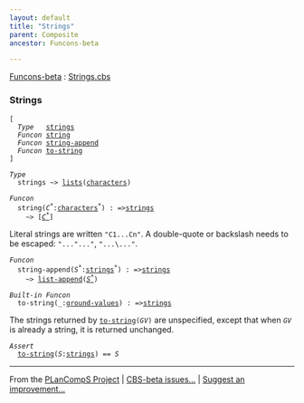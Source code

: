 ```yaml
---
layout: default
title: "Strings"
parent: Composite
ancestor: Funcons-beta

---
```


[Funcons-beta] : [Strings.cbs]

### Strings

<div class="highlighter-rouge"><pre class="highlight"><code>[
  <i class="keyword">Type</i>   <span class="name"><a href="#Name_strings">strings</a></span>
  <i class="keyword">Funcon</i> <span class="name"><a href="#Name_string">string</a></span>
  <i class="keyword">Funcon</i> <span class="name"><a href="#Name_string-append">string-append</a></span>
  <i class="keyword">Funcon</i> <span class="name"><a href="#Name_to-string">to-string</a></span>
]</code></pre></div>



<div class="highlighter-rouge"><pre class="highlight"><code><i class="keyword">Type</i>
  <span class="name"><span id="Name_strings">strings</span></span> ~> <span class="name"><a href="../Lists/index.html#Name_lists">lists</a></span>(<span class="name"><a href="../../Primitive/Characters/index.html#Name_characters">characters</a></span>)</code></pre></div>



<div class="highlighter-rouge"><pre class="highlight"><code><i class="keyword">Funcon</i>
  <span class="name"><span id="Name_string">string</span></span>(<span id="Variable48_C*"><i class="var">C<sup class="sup">*</sup></i></span>:<span class="name"><a href="../../Primitive/Characters/index.html#Name_characters">characters</a></span><sup class="sup">*</sup>) : =><span class="name"><a href="#Name_strings">strings</a></span>
    ~> [<a href="#Variable48_C*"><i class="var">C<sup class="sup">*</sup></i></a>]</code></pre></div>


  Literal strings are written <code>"C1...Cn"</code>.
  A double-quote or backslash needs to be escaped: <code>"...\"..."</code>, <code>"...\\..."</code>.



<div class="highlighter-rouge"><pre class="highlight"><code><i class="keyword">Funcon</i>
  <span class="name"><span id="Name_string-append">string-append</span></span>(<span id="Variable120_S*"><i class="var">S<sup class="sup">*</sup></i></span>:<span class="name"><a href="#Name_strings">strings</a></span><sup class="sup">*</sup>) : =><span class="name"><a href="#Name_strings">strings</a></span>
    ~> <span class="name"><a href="../Lists/index.html#Name_list-append">list-append</a></span>(<a href="#Variable120_S*"><i class="var">S<sup class="sup">*</sup></i></a>)</code></pre></div>



<div class="highlighter-rouge"><pre class="highlight"><code><i class="keyword">Built-in</i> <i class="keyword">Funcon</i>
  <span class="name"><span id="Name_to-string">to-string</span></span>(_:<span class="name"><a href="../../Value-Types/index.html#Name_ground-values">ground-values</a></span>) : =><span class="name"><a href="#Name_strings">strings</a></span></code></pre></div>

  The strings returned by <code><span class="name"><a href="#Name_to-string">to-string</a></span>(<i class="var">GV</i>)</code> are unspecified, except that when
  <code><i class="var">GV</i></code> is already a string, it is returned unchanged.

<div class="highlighter-rouge"><pre class="highlight"><code><i class="keyword">Assert</i>
  <span class="name"><a href="#Name_to-string">to-string</a></span>(<i class="var">S</i>:<span class="name"><a href="#Name_strings">strings</a></span>) == <i class="var">S</i></code></pre></div>



[Funcons-beta]: /CBS-beta/docs/Funcons-beta
  "FUNCONS-BETA"
[Unstable-Funcons-beta]: /CBS-beta/docs/Unstable-Funcons-beta
  "UNSTABLE-FUNCONS-BETA"
[Languages-beta]: /CBS-beta/docs/Languages-beta
  "LANGUAGES-BETA"
[Unstable-Languages-beta]: /CBS-beta/docs/Unstable-Languages-beta
  "UNSTABLE-LANGUAGES-BETA"
[CBS-beta]: /CBS-beta 
  "CBS-BETA"


____

From the [PLanCompS Project] | [CBS-beta issues...] | [Suggest an improvement...]

[Strings.cbs]: /CBS-beta/Funcons-beta/Values/Composite/Strings/Strings.cbs
  "CBS SOURCE FILE"
[PLanCompS Project]: https://plancomps.github.io
  "PROGRAMMING LANGUAGE COMPONENTS AND SPECIFICATIONS PROJECT HOME PAGE"
[CBS-beta issues...]: https://github.com/plancomps/CBS-beta/issues
  "CBS-BETA ISSUE REPORTS ON GITHUB"
[Suggest an improvement...]: mailto:plancomps@gmail.com?Subject=CBS-beta%20-%20comment&Body=Re%3A%20CBS-beta%20specification%20at%20Values/Composite/Strings/Strings.cbs%0A%0AComment/Query/Issue/Suggestion%3A%0A%0A%0ASignature%3A%0A 
  "GENERATE AN EMAIL TEMPLATE"
